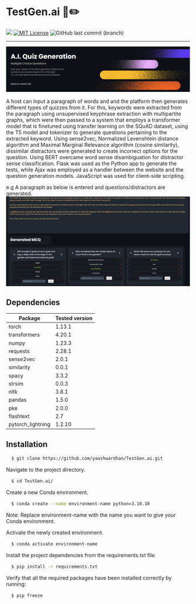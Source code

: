 # TestGen.ai :scroll::pencil2:

<a href="https://huggingface.co/docs/transformers/index"><img src="https://img.shields.io/badge/Powered%20by-Transformers-orange.svg"/></a> [![MIT License](https://img.shields.io/badge/License-MIT-green.svg)](https://choosealicense.com/licenses/mit/) ![GitHub last commit (branch)](https://img.shields.io/github/last-commit/yaashwardhan/BrainStain.ai/main?color=blue)

<hr> 

<img src="header.png">

A host can input a paragraph of words and and the platform then generates different types of quizzes from it. For this, keywords were extracted from the paragraph using unsupervised keyphrase extraction with multipartite graphs, which were then passed to a system that employs a transformer model that is finetuned using transfer learning on the SQuAD dataset, using the T5 model and tokenizer to generate questions pertaining to the extracted keyword. Using sense2vec, Normalized Levenshtein distance algorithm and Maximal Marginal Relevance algorithm (cosine similarity), dissimilar distractors were generated to create incorrect options for the question. Using BERT overcame word sense disambiguation for distractor sense classification. Flask was used as the Python app to generate the tests, while Ajax was employed as a handler between the website and the question generation models. JavaScript was used for client-side scripting.

e.g A paragraph as below is entered and questions/distractors are generated.
<img src="sample.png">

## Dependencies

| Package              | Tested version |
|----------------------|----------------|
| torch                | 1.13.1         |
| transformers         | 4.20.1         |
| numpy                | 1.23.3         |
| requests             | 2.28.1         |
| sense2vec            | 2.0.1          |
| similarity           | 0.0.1          |
| spacy                | 3.3.2          |
| strsim               | 0.0.3          |
| nltk                 | 3.8.1          |
| pandas               | 1.5.0          |
| pke                  | 2.0.0          |
| flashtext            | 2.7            |
| pytorch_lightning    | 1.2.10         |


## Installation

```bash
  $ git clone https://github.com/yaashwardhan/TestGen.ai.git
```
Navigate to the project directory.
```bash
  $ cd TestGen.ai/
```
Create a new Conda environment.
```bash
  $ conda create --name environment-name python=3.10.10
```
Note: Replace environment-name with the name you want to give your Conda environment.

Activate the newly created environment.
```bash
  $ conda activate environment-name
```
Install the project dependencies from the requirements.txt file.
```bash
  $ pip install -r requirements.txt
```
Verify that all the required packages have been installed correctly by running:
```bash
  $ pip freeze
```
